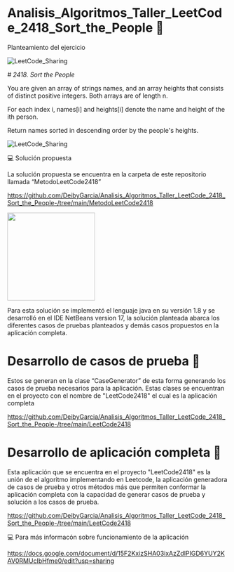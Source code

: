 # Analisis_Algoritmos_Taller_LeetCode_2418_Sort_the_People :dart:

Planteamiento del ejercicio

![LeetCode_Sharing](https://user-images.githubusercontent.com/116528826/199131217-5338786e-20d2-4891-bd33-b69c22b22905.png)

<em> # 2418. Sort the People </em>

You are given an array of strings names, and an array heights that consists of distinct positive integers. Both arrays are of length n.

For each index i, names[i] and heights[i] denote the name and height of the ith person.

Return names sorted in descending order by the people's heights.


![LeetCode_Sharing](https://user-images.githubusercontent.com/116528826/199167787-a852f5ac-6344-408f-889b-40173bb57832.png)

:computer: Solución propuesta

La solución propuesta se encuentra en la carpeta de este repositorio llamada “MetodoLeetCode2418”    

https://github.com/DeibyGarcia/Analisis_Algoritmos_Taller_LeetCode_2418_Sort_the_People-/tree/main/MetodoLeetCode2418 

<img src="https://user-images.githubusercontent.com/116528826/199171527-e89de21e-639f-418f-878b-64135a8d046c.png" width="200" height="200" />


Para esta solución se implementó el lenguaje java en su versión 1.8 y se desarrolló en el IDE NetBeans version 17, la solución planteada abarca los diferentes casos de pruebas planteados y demás casos propuestos en la aplicación completa.

# Desarrollo de casos de prueba  :space_invader:

Estos se generan en la clase “CaseGenerator” de esta forma generando los casos de prueba necesarios para la aplicación. Estas clases se encuentran en el proyecto con el nombre de "LeetCode2418" el cual es la aplicación completa 
      
https://github.com/DeibyGarcia/Analisis_Algoritmos_Taller_LeetCode_2418_Sort_the_People-/tree/main/LeetCode2418

# Desarrollo de aplicación completa :space_invader:
Esta aplicación que se encuentra en el proyecto "LeetCode2418" es la unión de el algoritmo implementando en Leetcode, la aplicación generadora de casos de prueba y otros métodos más que permiten conformar la aplicación completa con la capacidad de generar casos de prueba y solución a los casos de prueba.
      
https://github.com/DeibyGarcia/Analisis_Algoritmos_Taller_LeetCode_2418_Sort_the_People-/tree/main/LeetCode2418

  :computer:  Para más informacón sobre funcionamiento de la aplicación    
   
https://docs.google.com/document/d/15F2KxizSHA03ixAzZdlPIGD6YUY2KAV0RMUcIbHfme0/edit?usp=sharing
